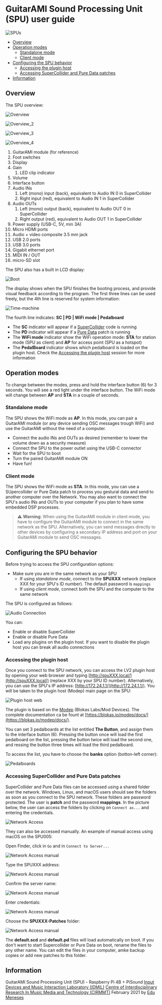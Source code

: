 # GuitarAMI Sound Processing Unit (SPU) user guide

![SPUs](./images_spu/spus.jpg "SPUs")

- [Overview](#overview)
- [Operation modes](#operation-modes)
  - [Standalone mode](#standalone-mode)
  - [Client mode](#client-mode)
- [Configuring the SPU behavior](#configuring-the-spu-behavior)
  - [Accessing the plugin host](#accessing-the-plugin-host)
  - [Accessing SuperCollider and Pure Data patches](#accessing-supercollider-and-pure-data-patches)
- [Information](#information)

## Overview

The SPU overview:

![Overview](./images_spu/overview1.jpg "Overview")

![Overview_2](./images_spu/overview2.jpg "Overview 2")

![Overview_3](./images_spu/overview3.jpg "Overview 3")

![Overview_4](./images_spu/overview4.jpg "Overview 4")

1. GuitarAMI module (for reference)
2. Foot switches
3. Display
4. Gain
    1. LED clip indicator
5. Volume
6. Interface button
7. Audio INs
    1. Left (mono) input (back), equivalent to Audio IN 0 in SuperCollider
    1. Right input (red), equivalent to Audio IN 1 in SuperCollider
8. Audio OUTs
    1. Left (mono) output (back), equivalent to Audio OUT 0 in SuperCollider
    1. Right output (red), equivalent to Audio OUT 1 in SuperCollider
9. Power supply (USB-C, 5V, min 3A)
10. Micro HDMI ports
11. Audio + video composite 3.5 mm jack
12. USB 2.0 ports
13. USB 3.0 ports
14. Gigabit ethernet port
15. MIDI IN / OUT
16. micro-SD slot

The SPU also has a built in LCD display:

![Boot](./images_spu/display_boot.jpg "SPU boot")

The display shows when the SPU finishes the booting process, and provide visual feedback according to the program. The first three lines can be used freely, but the 4th line is reserved for system information:

![Time-machine](./images_spu/display_tm.jpg "Time-machine screen")

The fourth line indicates: **SC | PD | WiFi mode | Pedalboard**

- The **SC** indicator will appear if a [SuperCollider](https://supercollider.github.io/) code is running
- The **PD** indicator will appear if a [Pure Data](https://puredata.info/) patch is running
- The **WiFi mode** indicator show the WiFi operation mode: **STA** for station mode (SPU as client) and **AP** for access point (SPU as a hotspot)
- The **PedalBoard** indicator shows which pedalboard is loaded on the plugin host. Check the [Accessing the plugin host](#accessing-the-plugin-host) session for more information

## Operation modes

To change between the modes, press and hold the interface button (6) for 3 seconds. You will see a red light under the interface button. The WiFi mode will change between **AP** and **STA** in a couple of seconds.

### Standalone mode

The SPU shows the WiFi mode as **AP**. In this mode, you can pair a GuitarAMI module (or any device sending OSC messages trough WiFi) and use the GuitarAMI without the need of a computer.

- Connect the audio INs and OUTs as desired (remember to lower the volume down as a security measure)
- Connect the SPU to the power outlet using the USB-C connector
- Wait for the SPU to boot
- Turn the paired GuitarAMI module ON
- Have fun!

### Client mode

The SPU shows the WiFi mode as **STA**. In this mode, you can use a SUpercollider or Pure Data patch to process you gestural data and send to another computer over the Network. You may also want to connect the SPU's audio INs and OUTs to your computer if you plan to have some embedded DSP processes.

> ⚠️ **Warning**: When using the GuitarAMI module in client mode, you have to configure the GuitarAMI module to connect in the same network as the SPU. Alternatively, you can send messages directly to other devices by configuring a secondary IP address and port on your GuitarAMi module to send OSC messages.

## Configuring the SPU behavior

Before trying to access the SPU configuration options:

- Make sure you are in the same network as your SPU
  - If using *standalone mode*, connect to the **SPUXXX** network (replace XXX for your SPU's ID number). The default password is `mappings`
  - If using *client mode*, connect both the SPU and the computer to the same network

The SPU is configured as follows:

![Audio Connection](./images_spu/audio.jpg "Audio Connection")

You can:

- Enable or disable SuperCollider
- Enable or disable Pure Data
- Load any plugins on the plugin host. If you want to disable the plugin host you can break all audio connections

### Accessing the plugin host

Once you connect to the SPU network, you can access the LV2 plugin host by opening your web browser and typing [http://spuXXX.local/](http://spuXXX.local/) (replace XXX by your SPU ID number). Alternatively, you can use the SPU's IP address: [http://172.24.1.1/](http://172.24.1.1/). You will be taken to the plugin host (Modep) main page on the SPU:

![Plugin host web](./images_spu/plugin_host.jpg "Plugin host web")

The plugin is based on the [Modep](https://blokas.io/modep/) (Blokas Labs/Mod Devices). The complete documentation ca be fount at [https://blokas.io/modep/docs/](https://blokas.io/modep/docs/).

You can set 3 pedalboards at the list entitled **The Button**, and assign them to the interface button (6). Pressing the button once will load the first pedalboard on the list, pressing the button twice will load the second one, and ressing the button three times will load the third pedalboard.

To access the list, you have to choose the **banks** option (botton-left corner):

![Pedalboards](./images_spu/pedalboards.jpg "Pedalboards")

### Accessing SuperCollider and Pure Data patches

SuperCollider and Pure Data files can be accessed using a shared folder over the network. Windows, Linux, and macOS users should see the folders as soon as you connect to the SPU network. These folders are password protected. The user is **patch** and the password **mappings**. In the picture below, the user can access the folders by clicking on `Connect as...` and entering the credentials.

![Network Access](./images_spu/samba1.jpg "Network Access")

They can also be accessed manually. An example of manual access using macOS on the SPU005:

Open Finder, click in `Go` and in `Connect to Server...`

![Network Access manual](./images_spu/samba_manual1.png "Network Access manual")

Type the SPUXXX address:

![Network Access manual](./images_spu/samba_manual2.png "Network Access manual")

Confirm the server name:

![Network Access manual](./images_spu/samba_manual3.png "Network Access manual")

Enter credentials:

![Network Access manual](./images_spu/samba_manual4.png "Network Access manual")

Choose the **SPUXXX-Patches** folder:

![Network Access manual](./images_spu/samba_manual5.png "Network Access manual")

The **default.scd** and **default.pd** files will load automatically on boot. If you don't want to start Supercollider or Pure Data on boot, rename the files to any other name. You can edit the files in your computer, amke backup copies or add new patches to this folder.

## Information

GuitarAMI Sound Processing Unit (SPU) - Raspberry Pi 4B + PiSound
[Input Devices and Music Interaction Laboratory (IDMIL)](http://www.idmil.org/)
[Centre of Interdisciplinary Research In Music Media and Technology (CIRMMT)](http://www.cirmmt.org/)
February 2021 by [Edu Meneses](http://www.edumeneses.com/)
